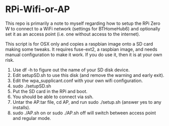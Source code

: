 # RPi-Wifi-or-AP

This repo is primarily a note to myself regarding how to setup the RPi Zero W to connect to a WiFi network (settings for BTHomeHub6) and optionally set it as an access point (i.e. one without access to the internet).

This script is for OSX only and copies a raspbian image onto a SD card making some tweaks.
It requires fuse-ext2, a raspbian image, and needs manual configuration to make it work.
If you do use it, then it is at your own risk.

1. Use df -h to figure out the name of your SD disk device.
2. Edit setupSD.sh to use this disk (and remove the warning and early exit).
3. Edit the wpa_supplicant.conf with your own wifi configuration.
4. sudo ./setupSD.sh
5. Put the SD card in the RPi and boot.
6. You should be able to connect via ssh.
7. Untar the AP.tar file, cd AP, and run sudo ./setup.sh (answer yes to any installs).
8. sudo ./AP.sh on or sudo ./AP.sh off will switch between access point and regular mode.
